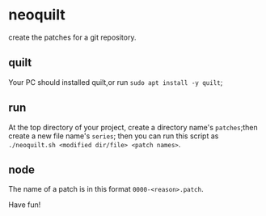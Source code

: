 # neoquilt
create the patches for a git repository.
## quilt
Your PC should installed quilt,or run `sudo apt install -y quilt`;
## run
At the top directory of your project, create a directory name's `patches`;then create a new file name's `series`;
then you can run this script as `./neoquilt.sh <modified dir/file> <patch names>`.
## node
The name of a patch is in this format `0000-<reason>.patch`.

Have fun!
